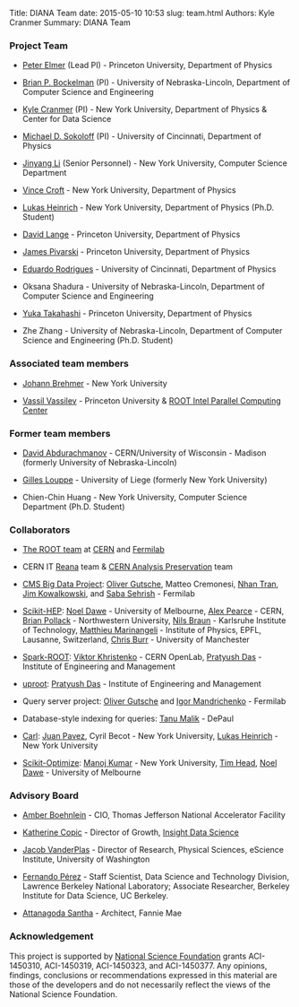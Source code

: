 Title: DIANA Team
date: 2015-05-10 10:53
slug: team.html
Authors: Kyle Cranmer
Summary: DIANA Team

### Project Team  

  * [Peter Elmer](https://phy.princeton.edu/people/g-j-peter-elmer) (Lead PI) - Princeton University, Department of Physics

  * [Brian P. Bockelman](https://github.com/bbockelm) (PI) - University of Nebraska-Lincoln, Department of Computer Science and Engineering

  * [Kyle Cranmer](http://theoryandpractice.org) (PI) - New York University, Department of Physics & Center for Data Science

  * [Michael D. Sokoloff](http://www.artsci.uc.edu/departments/physics/fac_staff.html?eid=sokoloff&thecomp=uceprof) (PI) - University of Cincinnati, Department of Physics

  * [Jinyang Li](http://www.news.cs.nyu.edu/~jinyang/) (Senior Personnel) - New York University, Computer Science Department

  * [Vince Croft](https://www.nikhef.nl/~vcroft/index.html) - New York University, Department of Physics

  * [Lukas Heinrich](http://www.lukasheinrich.com/) - New York University, Department of Physics (Ph.D. Student)


  * [David Lange](http://cern.ch/David.Lange) - Princeton University, Department of Physics

  * [James Pivarski](https://github.com/jpivarski) - Princeton University, Department of Physics

  * [Eduardo Rodrigues](http://cern.ch/eduardo.rodrigues) - University of Cincinnati, Department of Physics

  * Oksana Shadura - University of Nebraska-Lincoln, Department of Computer Science and Engineering

  * [Yuka Takahashi](https://yamaguchi1024.github.io) - Princeton University, Department of Physics

  * Zhe Zhang - University of Nebraska-Lincoln, Department of Computer Science and Engineering (Ph.D. Student)

### Associated team members

  * [Johann Brehmer](http://www.ccpp.nyu.edu/Johann_Brehmer.html) - New York University 

  * [Vassil Vassilev](https://github.com/vgvassilev/) - Princeton University & [ROOT Intel Parallel Computing Center](https://ipcc-root.github.io)

### Former team members

  * [David Abdurachmanov](https://github.com/davidlt) - CERN/University of Wisconsin - Madison (formerly University of Nebraska-Lincoln)

  * [Gilles Louppe](https://glouppe.github.io/) - University of Liege (formerly New York University)

  * Chien-Chin Huang - New York University, Computer Science Department (Ph.D. Student)


### Collaborators

  * [The ROOT team](https://root.cern.ch/team) at [CERN](http://home.cern) and [Fermilab](http://www.fnal.gov)

  * CERN IT [Reana](https://github.com/reanahub)  team & [CERN Analysis Preservation](https://github.com/cernanalysispreservation) team

  * [CMS Big Data Project](https://cms-big-data.github.io): [Oliver Gutsche](https://sites.google.com/site/oguatworld/home), Matteo Cremonesi, [Nhan Tran](http://home.fnal.gov/~ntran/), [Jim Kowalkowski](http://computational-rd.fnal.gov/jim-kowalkowski/), and [Saba Sehrish](http://computational-rd.fnal.gov/saba-sehrish/) - Fermilab

  * [Scikit-HEP](http://scikit-hep.org/): [Noel Dawe](http://www.coepp.org.au/people/noel-dawe) - University of Melbourne, [Alex Pearce](http://alexpearce.me/) - CERN, [Brian Pollack](https://github.com/brovercleveland) - Northwestern University, [Nils Braun](https://github.com/nils-braun) - Karlsruhe Institute of Technology,  [ Matthieu Marinangeli](https://github.com/marinang) - Institute of Physics, EPFL, Lausanne, Switzerland, [Chris Burr](https://github.com/chrisburr) - University of Manchester

  * [Spark-ROOT](https://github.com/diana-hep/spark-root): [Viktor Khristenko](https://github.com/vkhristenko) - CERN OpenLab, [Pratyush Das](https://github.com/reikdas) - Institute of Engineering and Management

  * [uproot](https://github.com/scikit-hep/uproot): [Pratyush Das](https://github.com/reikdas) - Institute of Engineering and Management

  * Query server project: [Oliver Gutsche](https://sites.google.com/site/oguatworld/home) and [Igor Mandrichenko](https://www.linkedin.com/in/igor-mandrichenko-94a5862) - Fermilab

  * Database-style indexing for queries: [Tanu Malik](http://www.cdm.depaul.edu/about/Pages/People/facultyinfo.aspx?fid=1328) - DePaul

  * [Carl](http://diana-hep.org/carl/): [Juan Pavez](https://github.com/jgpavez), Cyril Becot - New York University, [Lukas Heinrich](http://www.lukasheinrich.com/) - New York University

  * [Scikit-Optimize](https://scikit-optimize.github.io/): [Manoj Kumar](https://github.com/MechCoder) - New York University, [Tim Head](https://github.com/betatim), [Noel Dawe](http://www.coepp.org.au/people/noel-dawe) - University of Melbourne

### Advisory Board

  * [Amber Boehnlein](https://www.jlab.org/div_dept/directorate/directors/ABoehnlein.html) - CIO, Thomas Jefferson National Accelerator Facility

  * [Katherine Copic](https://www.linkedin.com/in/kcopic) - Director of Growth, [Insight Data Science](http://insightdatascience.com)

  * [Jacob VanderPlas](http://staff.washington.edu/jakevdp/) - Director of Research, Physical Sciences, eScience Institute, University of Washington  

  * [Fernando Pérez](http://fperez.org) - Staff Scientist, Data Science and Technology Division, Lawrence Berkeley National Laboratory; Associate Researcher, Berkeley Institute for Data Science, UC Berkeley.

  * [Attanagoda Santha](https://www.linkedin.com/pub/attanagoda-santha/60/aba/399) - Architect, Fannie Mae

### Acknowledgement

This project is supported by [National Science Foundation](http://nsf.gov) grants ACI-1450310, ACI-1450319, ACI-1450323, and ACI-1450377. Any opinions, findings, conclusions or recommendations expressed in this material are those of the developers and do not necessarily reflect the views of the National Science Foundation.

